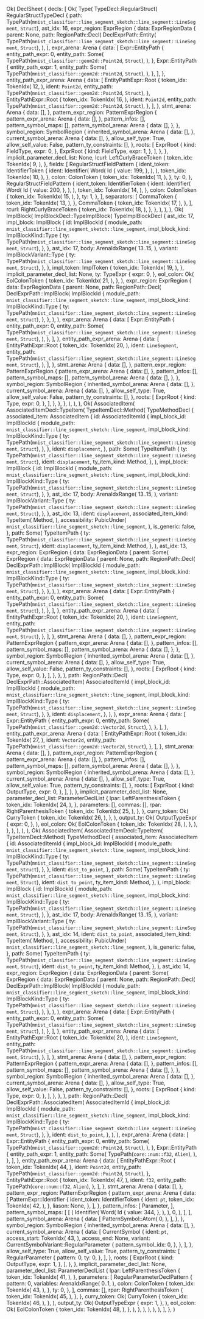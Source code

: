 Ok(
    DeclSheet {
        decls: [
            Ok(
                Type(
                    TypeDecl::RegularStruct(
                        RegularStructTypeDecl {
                            path: TypePath(`mnist_classifier::line_segment_sketch::line_segment::LineSegment`, `Struct`),
                            ast_idx: 16,
                            expr_region: ExprRegion {
                                data: ExprRegionData {
                                    parent: None,
                                    path: RegionPath::Decl(
                                        DeclExprPath::Entity(
                                            TypePath(`mnist_classifier::line_segment_sketch::line_segment::LineSegment`, `Struct`),
                                        ),
                                    ),
                                    expr_arena: Arena {
                                        data: [
                                            Expr::EntityPath {
                                                entity_path_expr: 0,
                                                entity_path: Some(
                                                    TypePath(`mnist_classifier::geom2d::Point2d`, `Struct`),
                                                ),
                                            },
                                            Expr::EntityPath {
                                                entity_path_expr: 1,
                                                entity_path: Some(
                                                    TypePath(`mnist_classifier::geom2d::Point2d`, `Struct`),
                                                ),
                                            },
                                        ],
                                    },
                                    entity_path_expr_arena: Arena {
                                        data: [
                                            EntityPathExpr::Root {
                                                token_idx: TokenIdx(
                                                    12,
                                                ),
                                                ident: `Point2d`,
                                                entity_path: TypePath(`mnist_classifier::geom2d::Point2d`, `Struct`),
                                            },
                                            EntityPathExpr::Root {
                                                token_idx: TokenIdx(
                                                    16,
                                                ),
                                                ident: `Point2d`,
                                                entity_path: TypePath(`mnist_classifier::geom2d::Point2d`, `Struct`),
                                            },
                                        ],
                                    },
                                    stmt_arena: Arena {
                                        data: [],
                                    },
                                    pattern_expr_region: PatternExprRegion {
                                        pattern_expr_arena: Arena {
                                            data: [],
                                        },
                                        pattern_infos: [],
                                        pattern_symbol_maps: [],
                                        pattern_symbol_arena: Arena {
                                            data: [],
                                        },
                                    },
                                    symbol_region: SymbolRegion {
                                        inherited_symbol_arena: Arena {
                                            data: [],
                                        },
                                        current_symbol_arena: Arena {
                                            data: [],
                                        },
                                        allow_self_type: True,
                                        allow_self_value: False,
                                        pattern_ty_constraints: [],
                                    },
                                    roots: [
                                        ExprRoot {
                                            kind: FieldType,
                                            expr: 0,
                                        },
                                        ExprRoot {
                                            kind: FieldType,
                                            expr: 1,
                                        },
                                    ],
                                },
                            },
                            implicit_parameter_decl_list: None,
                            lcurl: LeftCurlyBraceToken {
                                token_idx: TokenIdx(
                                    9,
                                ),
                            },
                            fields: [
                                RegularStructFieldPattern {
                                    ident_token: IdentifierToken {
                                        ident: Identifier(
                                            Word(
                                                Id {
                                                    value: 199,
                                                },
                                            ),
                                        ),
                                        token_idx: TokenIdx(
                                            10,
                                        ),
                                    },
                                    colon: ColonToken {
                                        token_idx: TokenIdx(
                                            11,
                                        ),
                                    },
                                    ty: 0,
                                },
                                RegularStructFieldPattern {
                                    ident_token: IdentifierToken {
                                        ident: Identifier(
                                            Word(
                                                Id {
                                                    value: 200,
                                                },
                                            ),
                                        ),
                                        token_idx: TokenIdx(
                                            14,
                                        ),
                                    },
                                    colon: ColonToken {
                                        token_idx: TokenIdx(
                                            15,
                                        ),
                                    },
                                    ty: 1,
                                },
                            ],
                            separators: [
                                CommaToken {
                                    token_idx: TokenIdx(
                                        13,
                                    ),
                                },
                                CommaToken {
                                    token_idx: TokenIdx(
                                        17,
                                    ),
                                },
                            ],
                            rcurl: RightCurlyBraceToken {
                                token_idx: TokenIdx(
                                    18,
                                ),
                            },
                        },
                    ),
                ),
            ),
            Ok(
                ImplBlock(
                    ImplBlockDecl::TypeImplBlock(
                        TypeImplBlockDecl {
                            ast_idx: 17,
                            impl_block: ImplBlock {
                                id: ImplBlockId {
                                    module_path: `mnist_classifier::line_segment_sketch::line_segment`,
                                    impl_block_kind: ImplBlockKind::Type {
                                        ty: TypePath(`mnist_classifier::line_segment_sketch::line_segment::LineSegment`, `Struct`),
                                    },
                                },
                                ast_idx: 17,
                                body: ArenaIdxRange(
                                    13..15,
                                ),
                                variant: ImplBlockVariant::Type {
                                    ty: TypePath(`mnist_classifier::line_segment_sketch::line_segment::LineSegment`, `Struct`),
                                },
                            },
                            impl_token: ImplToken {
                                token_idx: TokenIdx(
                                    19,
                                ),
                            },
                            implicit_parameter_decl_list: None,
                            ty: TypeExpr {
                                expr: 0,
                            },
                            eol_colon: Ok(
                                EolColonToken {
                                    token_idx: TokenIdx(
                                        21,
                                    ),
                                },
                            ),
                            expr_region: ExprRegion {
                                data: ExprRegionData {
                                    parent: None,
                                    path: RegionPath::Decl(
                                        DeclExprPath::ImplBlock(
                                            ImplBlockId {
                                                module_path: `mnist_classifier::line_segment_sketch::line_segment`,
                                                impl_block_kind: ImplBlockKind::Type {
                                                    ty: TypePath(`mnist_classifier::line_segment_sketch::line_segment::LineSegment`, `Struct`),
                                                },
                                            },
                                        ),
                                    ),
                                    expr_arena: Arena {
                                        data: [
                                            Expr::EntityPath {
                                                entity_path_expr: 0,
                                                entity_path: Some(
                                                    TypePath(`mnist_classifier::line_segment_sketch::line_segment::LineSegment`, `Struct`),
                                                ),
                                            },
                                        ],
                                    },
                                    entity_path_expr_arena: Arena {
                                        data: [
                                            EntityPathExpr::Root {
                                                token_idx: TokenIdx(
                                                    20,
                                                ),
                                                ident: `LineSegment`,
                                                entity_path: TypePath(`mnist_classifier::line_segment_sketch::line_segment::LineSegment`, `Struct`),
                                            },
                                        ],
                                    },
                                    stmt_arena: Arena {
                                        data: [],
                                    },
                                    pattern_expr_region: PatternExprRegion {
                                        pattern_expr_arena: Arena {
                                            data: [],
                                        },
                                        pattern_infos: [],
                                        pattern_symbol_maps: [],
                                        pattern_symbol_arena: Arena {
                                            data: [],
                                        },
                                    },
                                    symbol_region: SymbolRegion {
                                        inherited_symbol_arena: Arena {
                                            data: [],
                                        },
                                        current_symbol_arena: Arena {
                                            data: [],
                                        },
                                        allow_self_type: True,
                                        allow_self_value: False,
                                        pattern_ty_constraints: [],
                                    },
                                    roots: [
                                        ExprRoot {
                                            kind: Type,
                                            expr: 0,
                                        },
                                    ],
                                },
                            },
                        },
                    ),
                ),
            ),
            Ok(
                AssociatedItem(
                    AssociatedItemDecl::TypeItem(
                        TypeItemDecl::Method(
                            TypeMethodDecl {
                                associated_item: AssociatedItem {
                                    id: AssociatedItemId {
                                        impl_block_id: ImplBlockId {
                                            module_path: `mnist_classifier::line_segment_sketch::line_segment`,
                                            impl_block_kind: ImplBlockKind::Type {
                                                ty: TypePath(`mnist_classifier::line_segment_sketch::line_segment::LineSegment`, `Struct`),
                                            },
                                        },
                                        ident: `displacement`,
                                    },
                                    path: Some(
                                        TypeItemPath {
                                            ty: TypePath(`mnist_classifier::line_segment_sketch::line_segment::LineSegment`, `Struct`),
                                            ident: `displacement`,
                                            ty_item_kind: Method,
                                        },
                                    ),
                                    impl_block: ImplBlock {
                                        id: ImplBlockId {
                                            module_path: `mnist_classifier::line_segment_sketch::line_segment`,
                                            impl_block_kind: ImplBlockKind::Type {
                                                ty: TypePath(`mnist_classifier::line_segment_sketch::line_segment::LineSegment`, `Struct`),
                                            },
                                        },
                                        ast_idx: 17,
                                        body: ArenaIdxRange(
                                            13..15,
                                        ),
                                        variant: ImplBlockVariant::Type {
                                            ty: TypePath(`mnist_classifier::line_segment_sketch::line_segment::LineSegment`, `Struct`),
                                        },
                                    },
                                    ast_idx: 13,
                                    ident: `displacement`,
                                    associated_item_kind: TypeItem(
                                        Method,
                                    ),
                                    accessibility: PubicUnder(
                                        `mnist_classifier::line_segment_sketch::line_segment`,
                                    ),
                                    is_generic: false,
                                },
                                path: Some(
                                    TypeItemPath {
                                        ty: TypePath(`mnist_classifier::line_segment_sketch::line_segment::LineSegment`, `Struct`),
                                        ident: `displacement`,
                                        ty_item_kind: Method,
                                    },
                                ),
                                ast_idx: 13,
                                expr_region: ExprRegion {
                                    data: ExprRegionData {
                                        parent: Some(
                                            ExprRegion {
                                                data: ExprRegionData {
                                                    parent: None,
                                                    path: RegionPath::Decl(
                                                        DeclExprPath::ImplBlock(
                                                            ImplBlockId {
                                                                module_path: `mnist_classifier::line_segment_sketch::line_segment`,
                                                                impl_block_kind: ImplBlockKind::Type {
                                                                    ty: TypePath(`mnist_classifier::line_segment_sketch::line_segment::LineSegment`, `Struct`),
                                                                },
                                                            },
                                                        ),
                                                    ),
                                                    expr_arena: Arena {
                                                        data: [
                                                            Expr::EntityPath {
                                                                entity_path_expr: 0,
                                                                entity_path: Some(
                                                                    TypePath(`mnist_classifier::line_segment_sketch::line_segment::LineSegment`, `Struct`),
                                                                ),
                                                            },
                                                        ],
                                                    },
                                                    entity_path_expr_arena: Arena {
                                                        data: [
                                                            EntityPathExpr::Root {
                                                                token_idx: TokenIdx(
                                                                    20,
                                                                ),
                                                                ident: `LineSegment`,
                                                                entity_path: TypePath(`mnist_classifier::line_segment_sketch::line_segment::LineSegment`, `Struct`),
                                                            },
                                                        ],
                                                    },
                                                    stmt_arena: Arena {
                                                        data: [],
                                                    },
                                                    pattern_expr_region: PatternExprRegion {
                                                        pattern_expr_arena: Arena {
                                                            data: [],
                                                        },
                                                        pattern_infos: [],
                                                        pattern_symbol_maps: [],
                                                        pattern_symbol_arena: Arena {
                                                            data: [],
                                                        },
                                                    },
                                                    symbol_region: SymbolRegion {
                                                        inherited_symbol_arena: Arena {
                                                            data: [],
                                                        },
                                                        current_symbol_arena: Arena {
                                                            data: [],
                                                        },
                                                        allow_self_type: True,
                                                        allow_self_value: False,
                                                        pattern_ty_constraints: [],
                                                    },
                                                    roots: [
                                                        ExprRoot {
                                                            kind: Type,
                                                            expr: 0,
                                                        },
                                                    ],
                                                },
                                            },
                                        ),
                                        path: RegionPath::Decl(
                                            DeclExprPath::AssociatedItem(
                                                AssociatedItemId {
                                                    impl_block_id: ImplBlockId {
                                                        module_path: `mnist_classifier::line_segment_sketch::line_segment`,
                                                        impl_block_kind: ImplBlockKind::Type {
                                                            ty: TypePath(`mnist_classifier::line_segment_sketch::line_segment::LineSegment`, `Struct`),
                                                        },
                                                    },
                                                    ident: `displacement`,
                                                },
                                            ),
                                        ),
                                        expr_arena: Arena {
                                            data: [
                                                Expr::EntityPath {
                                                    entity_path_expr: 0,
                                                    entity_path: Some(
                                                        TypePath(`mnist_classifier::geom2d::Vector2d`, `Struct`),
                                                    ),
                                                },
                                            ],
                                        },
                                        entity_path_expr_arena: Arena {
                                            data: [
                                                EntityPathExpr::Root {
                                                    token_idx: TokenIdx(
                                                        27,
                                                    ),
                                                    ident: `Vector2d`,
                                                    entity_path: TypePath(`mnist_classifier::geom2d::Vector2d`, `Struct`),
                                                },
                                            ],
                                        },
                                        stmt_arena: Arena {
                                            data: [],
                                        },
                                        pattern_expr_region: PatternExprRegion {
                                            pattern_expr_arena: Arena {
                                                data: [],
                                            },
                                            pattern_infos: [],
                                            pattern_symbol_maps: [],
                                            pattern_symbol_arena: Arena {
                                                data: [],
                                            },
                                        },
                                        symbol_region: SymbolRegion {
                                            inherited_symbol_arena: Arena {
                                                data: [],
                                            },
                                            current_symbol_arena: Arena {
                                                data: [],
                                            },
                                            allow_self_type: True,
                                            allow_self_value: True,
                                            pattern_ty_constraints: [],
                                        },
                                        roots: [
                                            ExprRoot {
                                                kind: OutputType,
                                                expr: 0,
                                            },
                                        ],
                                    },
                                },
                                implicit_parameter_decl_list: None,
                                parameter_decl_list: ParameterDeclList {
                                    lpar: LeftParenthesisToken {
                                        token_idx: TokenIdx(
                                            24,
                                        ),
                                    },
                                    parameters: [],
                                    commas: [],
                                    rpar: RightParenthesisToken {
                                        token_idx: TokenIdx(
                                            25,
                                        ),
                                    },
                                },
                                curry_token: Ok(
                                    CurryToken {
                                        token_idx: TokenIdx(
                                            26,
                                        ),
                                    },
                                ),
                                output_ty: Ok(
                                    OutputTypeExpr {
                                        expr: 0,
                                    },
                                ),
                                eol_colon: Ok(
                                    EolColonToken {
                                        token_idx: TokenIdx(
                                            28,
                                        ),
                                    },
                                ),
                            },
                        ),
                    ),
                ),
            ),
            Ok(
                AssociatedItem(
                    AssociatedItemDecl::TypeItem(
                        TypeItemDecl::Method(
                            TypeMethodDecl {
                                associated_item: AssociatedItem {
                                    id: AssociatedItemId {
                                        impl_block_id: ImplBlockId {
                                            module_path: `mnist_classifier::line_segment_sketch::line_segment`,
                                            impl_block_kind: ImplBlockKind::Type {
                                                ty: TypePath(`mnist_classifier::line_segment_sketch::line_segment::LineSegment`, `Struct`),
                                            },
                                        },
                                        ident: `dist_to_point`,
                                    },
                                    path: Some(
                                        TypeItemPath {
                                            ty: TypePath(`mnist_classifier::line_segment_sketch::line_segment::LineSegment`, `Struct`),
                                            ident: `dist_to_point`,
                                            ty_item_kind: Method,
                                        },
                                    ),
                                    impl_block: ImplBlock {
                                        id: ImplBlockId {
                                            module_path: `mnist_classifier::line_segment_sketch::line_segment`,
                                            impl_block_kind: ImplBlockKind::Type {
                                                ty: TypePath(`mnist_classifier::line_segment_sketch::line_segment::LineSegment`, `Struct`),
                                            },
                                        },
                                        ast_idx: 17,
                                        body: ArenaIdxRange(
                                            13..15,
                                        ),
                                        variant: ImplBlockVariant::Type {
                                            ty: TypePath(`mnist_classifier::line_segment_sketch::line_segment::LineSegment`, `Struct`),
                                        },
                                    },
                                    ast_idx: 14,
                                    ident: `dist_to_point`,
                                    associated_item_kind: TypeItem(
                                        Method,
                                    ),
                                    accessibility: PubicUnder(
                                        `mnist_classifier::line_segment_sketch::line_segment`,
                                    ),
                                    is_generic: false,
                                },
                                path: Some(
                                    TypeItemPath {
                                        ty: TypePath(`mnist_classifier::line_segment_sketch::line_segment::LineSegment`, `Struct`),
                                        ident: `dist_to_point`,
                                        ty_item_kind: Method,
                                    },
                                ),
                                ast_idx: 14,
                                expr_region: ExprRegion {
                                    data: ExprRegionData {
                                        parent: Some(
                                            ExprRegion {
                                                data: ExprRegionData {
                                                    parent: None,
                                                    path: RegionPath::Decl(
                                                        DeclExprPath::ImplBlock(
                                                            ImplBlockId {
                                                                module_path: `mnist_classifier::line_segment_sketch::line_segment`,
                                                                impl_block_kind: ImplBlockKind::Type {
                                                                    ty: TypePath(`mnist_classifier::line_segment_sketch::line_segment::LineSegment`, `Struct`),
                                                                },
                                                            },
                                                        ),
                                                    ),
                                                    expr_arena: Arena {
                                                        data: [
                                                            Expr::EntityPath {
                                                                entity_path_expr: 0,
                                                                entity_path: Some(
                                                                    TypePath(`mnist_classifier::line_segment_sketch::line_segment::LineSegment`, `Struct`),
                                                                ),
                                                            },
                                                        ],
                                                    },
                                                    entity_path_expr_arena: Arena {
                                                        data: [
                                                            EntityPathExpr::Root {
                                                                token_idx: TokenIdx(
                                                                    20,
                                                                ),
                                                                ident: `LineSegment`,
                                                                entity_path: TypePath(`mnist_classifier::line_segment_sketch::line_segment::LineSegment`, `Struct`),
                                                            },
                                                        ],
                                                    },
                                                    stmt_arena: Arena {
                                                        data: [],
                                                    },
                                                    pattern_expr_region: PatternExprRegion {
                                                        pattern_expr_arena: Arena {
                                                            data: [],
                                                        },
                                                        pattern_infos: [],
                                                        pattern_symbol_maps: [],
                                                        pattern_symbol_arena: Arena {
                                                            data: [],
                                                        },
                                                    },
                                                    symbol_region: SymbolRegion {
                                                        inherited_symbol_arena: Arena {
                                                            data: [],
                                                        },
                                                        current_symbol_arena: Arena {
                                                            data: [],
                                                        },
                                                        allow_self_type: True,
                                                        allow_self_value: False,
                                                        pattern_ty_constraints: [],
                                                    },
                                                    roots: [
                                                        ExprRoot {
                                                            kind: Type,
                                                            expr: 0,
                                                        },
                                                    ],
                                                },
                                            },
                                        ),
                                        path: RegionPath::Decl(
                                            DeclExprPath::AssociatedItem(
                                                AssociatedItemId {
                                                    impl_block_id: ImplBlockId {
                                                        module_path: `mnist_classifier::line_segment_sketch::line_segment`,
                                                        impl_block_kind: ImplBlockKind::Type {
                                                            ty: TypePath(`mnist_classifier::line_segment_sketch::line_segment::LineSegment`, `Struct`),
                                                        },
                                                    },
                                                    ident: `dist_to_point`,
                                                },
                                            ),
                                        ),
                                        expr_arena: Arena {
                                            data: [
                                                Expr::EntityPath {
                                                    entity_path_expr: 0,
                                                    entity_path: Some(
                                                        TypePath(`mnist_classifier::geom2d::Point2d`, `Struct`),
                                                    ),
                                                },
                                                Expr::EntityPath {
                                                    entity_path_expr: 1,
                                                    entity_path: Some(
                                                        TypePath(`core::num::f32`, `Alien`),
                                                    ),
                                                },
                                            ],
                                        },
                                        entity_path_expr_arena: Arena {
                                            data: [
                                                EntityPathExpr::Root {
                                                    token_idx: TokenIdx(
                                                        44,
                                                    ),
                                                    ident: `Point2d`,
                                                    entity_path: TypePath(`mnist_classifier::geom2d::Point2d`, `Struct`),
                                                },
                                                EntityPathExpr::Root {
                                                    token_idx: TokenIdx(
                                                        47,
                                                    ),
                                                    ident: `f32`,
                                                    entity_path: TypePath(`core::num::f32`, `Alien`),
                                                },
                                            ],
                                        },
                                        stmt_arena: Arena {
                                            data: [],
                                        },
                                        pattern_expr_region: PatternExprRegion {
                                            pattern_expr_arena: Arena {
                                                data: [
                                                    PatternExpr::Identifier {
                                                        ident_token: IdentifierToken {
                                                            ident: `pt`,
                                                            token_idx: TokenIdx(
                                                                42,
                                                            ),
                                                        },
                                                        liason: None,
                                                    },
                                                ],
                                            },
                                            pattern_infos: [
                                                Parameter,
                                            ],
                                            pattern_symbol_maps: [
                                                [
                                                    (
                                                        Identifier(
                                                            Word(
                                                                Id {
                                                                    value: 344,
                                                                },
                                                            ),
                                                        ),
                                                        0,
                                                    ),
                                                ],
                                            ],
                                            pattern_symbol_arena: Arena {
                                                data: [
                                                    PatternSymbol::Atom(
                                                        0,
                                                    ),
                                                ],
                                            },
                                        },
                                        symbol_region: SymbolRegion {
                                            inherited_symbol_arena: Arena {
                                                data: [],
                                            },
                                            current_symbol_arena: Arena {
                                                data: [
                                                    CurrentSymbol {
                                                        ident: `pt`,
                                                        access_start: TokenIdx(
                                                            43,
                                                        ),
                                                        access_end: None,
                                                        variant: CurrentSymbolVariant::RegularParameter {
                                                            pattern_symbol_idx: 0,
                                                        },
                                                    },
                                                ],
                                            },
                                            allow_self_type: True,
                                            allow_self_value: True,
                                            pattern_ty_constraints: [
                                                RegularParameter {
                                                    pattern: 0,
                                                    ty: 0,
                                                },
                                            ],
                                        },
                                        roots: [
                                            ExprRoot {
                                                kind: OutputType,
                                                expr: 1,
                                            },
                                        ],
                                    },
                                },
                                implicit_parameter_decl_list: None,
                                parameter_decl_list: ParameterDeclList {
                                    lpar: LeftParenthesisToken {
                                        token_idx: TokenIdx(
                                            41,
                                        ),
                                    },
                                    parameters: [
                                        RegularParameterDeclPattern {
                                            pattern: 0,
                                            variables: ArenaIdxRange(
                                                0..1,
                                            ),
                                            colon: ColonToken {
                                                token_idx: TokenIdx(
                                                    43,
                                                ),
                                            },
                                            ty: 0,
                                        },
                                    ],
                                    commas: [],
                                    rpar: RightParenthesisToken {
                                        token_idx: TokenIdx(
                                            45,
                                        ),
                                    },
                                },
                                curry_token: Ok(
                                    CurryToken {
                                        token_idx: TokenIdx(
                                            46,
                                        ),
                                    },
                                ),
                                output_ty: Ok(
                                    OutputTypeExpr {
                                        expr: 1,
                                    },
                                ),
                                eol_colon: Ok(
                                    EolColonToken {
                                        token_idx: TokenIdx(
                                            48,
                                        ),
                                    },
                                ),
                            },
                        ),
                    ),
                ),
            ),
        ],
    },
)